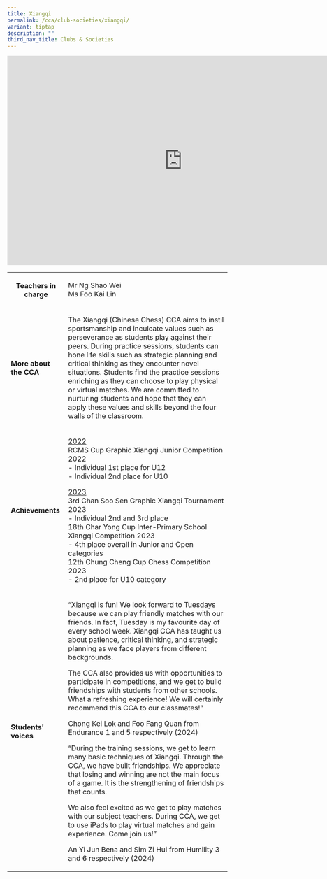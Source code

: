 ```yaml
---
title: Xiangqi
permalink: /cca/club-societies/xiangqi/
variant: tiptap
description: ""
third_nav_title: Clubs & Societies
---
```

<div class="iframe-wrapper">
<iframe height="479" width="800" allowfullscreen="true" frameborder="0" src="https://docs.google.com/presentation/d/e/2PACX-1vT0Nf08WOiIWv0T1JGRyGwcYJN7A7Sm_uwKUdixh4O1rwu_haF2gBI-RV0HZPBmHtVEQaj8Vk1W4Xdu/embed?start=true&amp;loop=true&amp;delayms=3000"></iframe>
</div>
<p></p>
<table style="minWidth: 50px">
<colgroup>
<col>
<col>
</colgroup>
<tbody>
<tr>
<th rowspan="1" colspan="1">
<p><strong>Teachers in charge</strong>
</p>
<p></p>
</th>
<td rowspan="1" colspan="1">
<p>Mr Ng Shao Wei
<br>Ms Foo Kai Lin</p>
</td>
</tr>
<tr>
<td rowspan="1" colspan="1">
<p><strong>More about the CCA</strong>
</p>
</td>
<td rowspan="1" colspan="1">
<p>The Xiangqi (Chinese Chess) CCA aims to instil sportsmanship and inculcate
values such as perseverance as students play against their peers. During
practice sessions, students can hone life skills such as strategic planning
and critical thinking as they encounter novel situations. Students find
the practice sessions enriching as they can choose to play physical or
virtual matches. We are committed to nurturing students and hope that they
can apply these values and skills beyond the four walls of the classroom.</p>
</td>
</tr>
<tr>
<td rowspan="1" colspan="1">
<p><strong>Achievements</strong>
</p>
</td>
<td rowspan="1" colspan="1">
<p><u>2022</u>
<br>RCMS Cup Graphic Xiangqi Junior Competition 2022
<br>- Individual 1st place for U12
<br>- Individual 2nd place for U10</p>
<p><u>2023</u>
<br>3rd Chan Soo Sen Graphic Xiangqi Tournament 2023
<br>- Individual 2nd and 3rd place
<br>18th Char Yong Cup Inter-Primary School Xiangqi Competition 2023
<br>- 4th place overall in Junior and Open categories
<br>12th Chung Cheng Cup Chess Competition 2023
<br>- 2nd place for U10 category</p>
<p></p>
</td>
</tr>
<tr>
<td rowspan="1" colspan="1">
<p><strong>Students' voices</strong>
</p>
</td>
<td rowspan="1" colspan="1">
<p>“Xiangqi is fun! We look forward to Tuesdays because we can play friendly
matches with our friends. In fact, Tuesday is my favourite day of every
school week. Xiangqi CCA has taught us about patience, critical thinking,
and strategic planning as we face players from different backgrounds.</p>
<p></p>
<p>The CCA also provides us with opportunities to participate in competitions,
and we get to build friendships with students from other schools. What
a refreshing experience! We will certainly recommend this CCA to our classmates!”</p>
<p></p>
<p>Chong Kei Lok and Foo Fang Quan from Endurance 1 and 5 respectively (2024)</p>
<p></p>
<p>“During the training sessions, we get to learn many basic techniques of
Xiangqi. Through the CCA, we have built friendships. We appreciate that
losing and winning are not the main focus of a game. It is the strengthening
of friendships that counts.</p>
<p></p>
<p>We also feel excited as we get to play matches with our subject teachers.
During CCA, we get to use iPads to play virtual matches and gain experience.
Come join us!”</p>
<p></p>
<p>An Yi Jun Bena and Sim Zi Hui from Humility 3 and 6 respectively (2024)</p>
</td>
</tr>
</tbody>
</table>
<p></p>